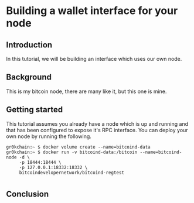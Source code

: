 # Building a wallet interface for your node

## Introduction

In this tutorial, we will be building an interface which uses our own node.

## Background

This is my bitcoin node, there are many like it, but this one is mine.

## Getting started

This tutorial assumes you already have a node which is up and running and that has been configured to expose it's RPC interface. You can deploy your own node by running the following.

```console
gr0kchain:~ $ docker volume create --name=bitcoind-data
gr0kchain:~ $ docker run -v bitcoind-data:/bitcoin --name=bitcoind-node -d \
     -p 18444:18444 \
     -p 127.0.0.1:18332:18332 \
     bitcoindevelopernetwork/bitcoind-regtest
```

#



## Conclusion
